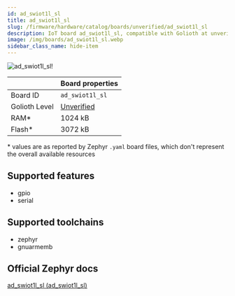 ```yaml
---
id: ad_swiot1l_sl
title: ad_swiot1l_sl
slug: /firmware/hardware/catalog/boards/unverified/ad_swiot1l_sl
description: IoT board ad_swiot1l_sl, compatible with Golioth at unverified level.
image: /img/boards/ad_swiot1l_sl.webp
sidebar_class_name: hide-item
---
```


[//]: # (This is an auto-generated file, do not edit! Changes to it will be lost upon re-generation)

![ad_swiot1l_sl!](/img/boards/ad_swiot1l_sl.webp "ad_swiot1l_sl")

|                | Board properties     |
| -------------  | -------------------- |
| Board ID       | `ad_swiot1l_sl` |
| Golioth Level  | [Unverified](/firmware/hardware#unverified-boards) |
| RAM*           | 1024 kB |
| Flash*         | 3072 kB |

\* values are as reported by Zephyr `.yaml` board files, which don't represent the overall available resources



## Supported features

* gpio
* serial

## Supported toolchains

* zephyr
* gnuarmemb

## Official Zephyr docs

[ad_swiot1l_sl (ad_swiot1l_sl)](https://docs.zephyrproject.org/latest/boards/adi/ad_swiot1l_sl/doc/index.html)
